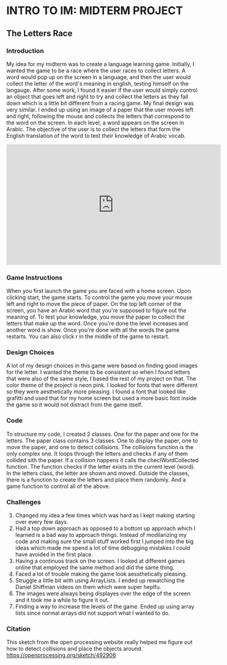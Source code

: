 # INTRO TO IM: MIDTERM PROJECT

## The Letters Race

### Introduction

My idea for my midterm was to create a language learning game. Initially, I wanted the game to be a race where the user races to collect letters. A word would pop up on the screen in a language, and then the user would collect the letter of the word's meaning in english, testing himself on the langauge. After some work, I found it easier if the user would simply control an object that goes left and right to try and collect the letters as they fall down which is a little bit different from a racing game. 
My final design was very similar. I ended up using an image of a paper that the user moves left and right, following the mouse and collects the letters that correspond to the word on the screen.
In each level, a word appears on the screen in Arabic. The objective of the user is to collect the letters that form the English translation of the word to test their knowledge of Arabic vocab.


<iframe width="560" height="315" src="https://www.youtube.com/embed/TNp3gXrII1E" frameborder="0" allow="accelerometer; autoplay; clipboard-write; encrypted-media; gyroscope; picture-in-picture" allowfullscreen></iframe>

### Game Instructions

When you first launch the game you are faced with a home screen. Upon clicking start, the game starts. To control the game you move your mouse left and right to move the piece of paper.
On the top left corner of the screen, you have an Arabic word that you're supposed to figure out the meaning of. To test your knowledge, you move the paper to collect the letters that make up the word. Once you're done the level increases and another word is show. Once you're done with all the words the game restarts. You can also click r in the middle of the game to restart.

### Design Choices

A lot of my design choices in this game were based on finding good images for the letter. I wanted the theme to be consistent so when I found letters that were also of the same style, I based the rest of my project on that. The color theme of the project is neon pink. I looked for fonts that were different so they were aesthetically more pleasing. I found a font that looked like grafitti and used that for my home screen but used a more basic font inside the game so it would not distract from the game itself.

### Code

To structure my code, I created 2 classes. One for the paper and one for the letters. The paper class contains 3 classes. One to display the paper, one to move the paper, and one to detect collisions. The collisions function is the only complex one. It loops through the letters and checks if any of them collided sith the paper. If a collision happens it calls the checlWordCollected function. The function checks if the letter exists in the current level (word). In the letters class, the letter are shown and moved. Outside the classes, there is a function to create the letters and place them randomly. And a game function to control all of the above.

### Challenges

1. Changed my idea a few times which was hard as I kept making starting over every few days.
2. Had a top down approach as opposed to a bottom up approach which I learned is a bad way to approach things. Instead of modilarizing my code and making sure the small stuff worked first I jumped into the big ideas which made me spend a lot of time debugging mistakes I could have avoided in the first place. 
3. Having a continuos track on the screen. I looked at different games online that employed the same method and did the same thing.
4. Faced a lot of trouble making the game look aessthetically pleasing.
5. Struggle a little bit with using ArrayLists. I ended up rewatching the Daniel Shiffman videos on them which were super heplfu.
6. The images were always being displayes over the edge of the screen and it took me a while to figure it out.
7. Finding a way to increase the levels of the game. Ended up using array lists since normal arrays did not support what I wanted to do.

### Citation

This sketch from the open processing website really helped me figure out how to detect collisions and place the objects around. 
https://openprocessing.org/sketch/492906
